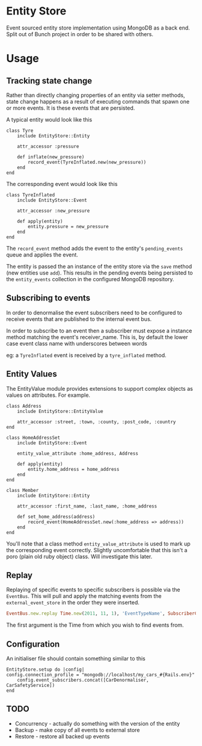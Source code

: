 # Entity Store

Event sourced entity store implementation using MongoDB as a back end. Split out of Bunch project in order to be shared with others.

# Usage

## Tracking state change

Rather than directly changing properties of an entity via setter methods, state change happens as a result of executing commands that spawn one or more events. It is these events that are persisted.

A typical entity would look like this

	class Tyre
		include EntityStore::Entity

		attr_accessor :pressure

		def inflate(new_pressure)
			record_event(TyreInflated.new(new_pressure))
		end
	end

The corresponding event would look like this

	class TyreInflated
		include EntityStore::Event

		attr_accessor :new_pressure

		def apply(entity)
			entity.pressure = new_pressure
		end
	end

The `record_event` method adds the event to the entity's `pending_events` queue and applies the event. 

The entity is passed the an instance of the entity store via the `save` method (new entities use `add`). This results in the pending events being persisted to the `entity_events` collection in the configured MongoDB repository.

## Subscribing to events

In order to denormalise the event subscribers need to be configured to receive events that are published to the internal event bus. 

In order to subscribe to an event then a subscriber must expose a instance method matching the event's receiver_name. This is, by default the lower case event class name with underscores between words

eg: a `TyreInflated` event is received by a `tyre_inflated` method.

## Entity Values

The EntityValue module provides extensions to support complex objects as values on attributes. For example.

	class Address
		include EntityStore::EntityValue
		
		attr_accessor :street, :town, :county, :post_code, :country
	end
	
	class HomeAddressSet
		include EntityStore::Event
		
		entity_value_attribute :home_address, Address
		
		def	apply(entity)
			entity.home_address = home_address
		end
	end
	
	class Member
		include EntityStore::Entity
		
		attr_accessor :first_name, :last_name, :home_address
	
		def set_home_address(address)
			record_event(HomeAddressSet.new(:home_address => address))
		end
	end
		
You'll note that a class method `entity_value_attribute` is used to mark up the corresponding event correctly. Slightly uncomfortable that this isn't a poro (plain old ruby object) class. Will investigate this later.

## Replay

Replaying of specific events to specific subscribers is possible via the `EventBus`. This will pull and apply the matching events from the `external_event_store` in the order they were inserted.

```ruby
EventBus.new.replay Time.new(2011, 11, 1), 'EventTypeName', SubscriberClass
```

The first argument is the Time from which you wish to find events from.


## Configuration

An initialiser file should contain something similar to this

	EntityStore.setup do |config|
  	config.connection_profile = "mongodb://localhost/my_cars_#{Rails.env}"
		config.event_subscribers.concat([CarDenormaliser, CarSafetyService])
	end
	
## TODO

+ Concurrency - actually do something with the version of the entity
+ Backup - make copy of all events to external store
+ Restore - restore all backed up events
		